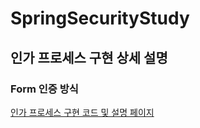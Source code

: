 # SpringSecurityStudy

## 인가 프로세스 구현 상세 설명

### Form 인증 방식
[인가 프로세스 구현 코드 및 설명 페이지](https://velog.io/@jism0211/%EC%8A%A4%ED%94%84%EB%A7%81-%EC%8B%9C%ED%81%90%EB%A6%AC%ED%8B%B0-Form-%EC%9D%B8%EC%A6%9D-%ED%94%84%EB%A1%9C%EC%84%B8%EC%8A%A4-%EA%B5%AC%ED%98%84-%ED%9D%90%EB%A6%84)
